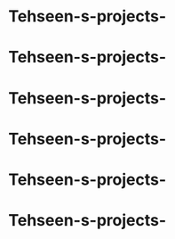 # Tehseen-s-projects-
# Tehseen-s-projects-
# Tehseen-s-projects-
# Tehseen-s-projects-
# Tehseen-s-projects-
# Tehseen-s-projects-
